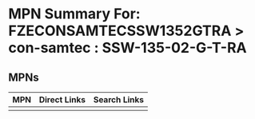 



# MPN Summary For: FZECONSAMTECSSW1352GTRA > con-samtec : SSW-135-02-G-T-RA

## MPNs
  

|MPN|Direct Links|Search Links|
| :--- | :--- | :--- |
||||
